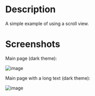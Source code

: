 # Description
A simple example of using a scroll view.

# Screenshots
Main page (dark theme):

![image](https://github.com/Simp-le/hfad_scroll_view/assets/40547696/0e7f7f82-e768-43b6-a7a6-2004d9b6cd56)

Main page with a long text (dark theme):

![image](https://github.com/Simp-le/hfad_scroll_view/assets/40547696/1d0cdcbe-5713-47c6-9443-3c3cc5880ba6)

